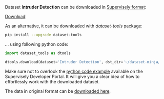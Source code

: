 Dataset **Intruder Detection** can be downloaded in [Supervisely format](https://developer.supervisely.com/api-references/supervisely-annotation-json-format):

 [Download](https://assets.supervisely.com/supervisely-supervisely-assets-public/teams_storage/c/l/4h/h5C0KUQgTa4jycofx30xJcMaFtg9z9vObBEGD45r0hoDoWbSALTv6av6m5eO4zI56ctxyVxsTgN8U5CSG0F64GsHiZz7p35bwK442b4Ldt1zLsGlHiMM5ZSZHE7o.tar)

As an alternative, it can be downloaded with *dataset-tools* package:
``` bash
pip install --upgrade dataset-tools
```

... using following python code:
``` python
import dataset_tools as dtools

dtools.download(dataset='Intruder Detection', dst_dir='~/dataset-ninja/')
```
Make sure not to overlook the [python code example](https://developer.supervisely.com/getting-started/python-sdk-tutorials/iterate-over-a-local-project) available on the Supervisely Developer Portal. It will give you a clear idea of how to effortlessly work with the downloaded dataset.

The data in original format can be [downloaded here](https://www.kaggle.com/datasets/tarunbisht11/intruder-detection/download?datasetVersionNumber=2).